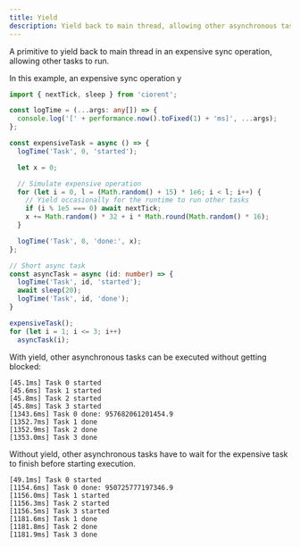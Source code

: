 ```yaml
---
title: Yield
description: Yield back to main thread, allowing other asynchronous tasks to run.
---
```


A primitive to yield back to main thread in an expensive sync operation, allowing other tasks to run.

In this example, an expensive sync operation y
```ts {15}
import { nextTick, sleep } from 'ciorent';

const logTime = (...args: any[]) => {
  console.log('[' + performance.now().toFixed(1) + 'ms]', ...args);
};

const expensiveTask = async () => {
  logTime('Task', 0, 'started');

  let x = 0;

  // Simulate expensive operation
  for (let i = 0, l = (Math.random() + 15) * 1e6; i < l; i++) {
    // Yield occasionally for the runtime to run other tasks
    if (i % 1e5 === 0) await nextTick;
    x += Math.random() * 32 + i * Math.round(Math.random() * 16);
  }

  logTime('Task', 0, 'done:', x);
};

// Short async task
const asyncTask = async (id: number) => {
  logTime('Task', id, 'started');
  await sleep(20);
  logTime('Task', id, 'done');
}

expensiveTask();
for (let i = 1; i <= 3; i++)
  asyncTask(i);
```

With yield, other asynchronous tasks can be executed without getting blocked:
```
[45.1ms] Task 0 started
[45.6ms] Task 1 started
[45.8ms] Task 2 started
[45.8ms] Task 3 started
[1343.6ms] Task 0 done: 957682061201454.9
[1352.7ms] Task 1 done
[1352.9ms] Task 2 done
[1353.0ms] Task 3 done
```

Without yield, other asynchronous tasks have to wait for the expensive task to finish before starting execution.
```
[49.1ms] Task 0 started
[1154.6ms] Task 0 done: 950725777197346.9
[1156.0ms] Task 1 started
[1156.3ms] Task 2 started
[1156.5ms] Task 3 started
[1181.6ms] Task 1 done
[1181.8ms] Task 2 done
[1181.9ms] Task 3 done
```
